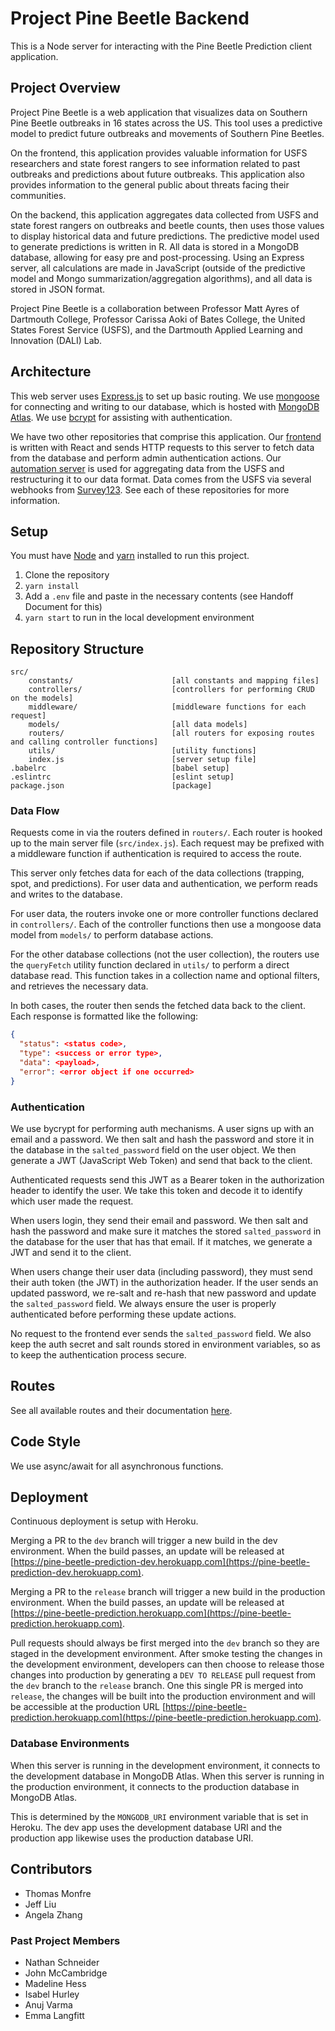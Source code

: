 # Project Pine Beetle Backend

This is a Node server for interacting with the Pine Beetle Prediction client application.

## Project Overview

Project Pine Beetle is a web application that visualizes data on Southern Pine Beetle outbreaks in 16 states across the US. This tool uses a predictive model to predict future outbreaks and movements of Southern Pine Beetles.

On the frontend, this application provides valuable information for USFS researchers and state forest rangers to see information related to past outbreaks and predictions about future outbreaks. This application also provides information to the general public about threats facing their communities.

On the backend, this application aggregates data collected from USFS and state forest rangers on outbreaks and beetle counts, then uses those values to display historical data and future predictions. The predictive model used to generate predictions is written in R. All data is stored in a MongoDB database, allowing for easy pre and post-processing. Using an Express server, all calculations are made in JavaScript (outside of the predictive model and Mongo summarization/aggregation algorithms), and all data is stored in JSON format.

Project Pine Beetle is a collaboration between Professor Matt Ayres of Dartmouth College, Professor Carissa Aoki of Bates College, the United States Forest Service (USFS), and the Dartmouth Applied Learning and Innovation (DALI) Lab.

## Architecture

This web server uses [Express.js](https://expressjs.com/) to set up basic routing. We use [mongoose](https://www.npmjs.com/package/mongoose) for connecting and writing to our database, which is hosted with [MongoDB Atlas](https://www.mongodb.com/). We use [bcrypt](https://www.npmjs.com/package/bcrypt) for assisting with authentication.

We have two other repositories that comprise this application. Our [frontend](https://github.com/dali-lab/pine-beetle-frontend) is written with React and sends HTTP requests to this server to fetch data from the database and perform admin authentication actions. Our [automation server](https://github.com/dali-lab/pine-beetle-automation) is used for aggregating data from the USFS and restructuring it to our data format. Data comes from the USFS via several webhooks from [Survey123](https://survey123.arcgis.com/). See each of these repositories for more information.

## Setup

You must have [Node](https://nodejs.org) and [yarn](https://yarnpkg.com/) installed to run this project.

1. Clone the repository
2. `yarn install`
3. Add a `.env` file and paste in the necessary contents (see Handoff Document for this)
4. `yarn start` to run in the local development environment

## Repository Structure

```
src/
	constants/						[all constants and mapping files]
	controllers/					[controllers for performing CRUD on the models]
	middleware/						[middleware functions for each request]
	models/							[all data models]
	routers/						[all routers for exposing routes and calling controller functions]
	utils/							[utility functions]
	index.js						[server setup file]
.babelrc							[babel setup]
.eslintrc							[eslint setup]
package.json						[package]
```

### Data Flow

Requests come in via the routers defined in `routers/`. Each router is hooked up to the main server file (`src/index.js`). Each request may be prefixed with a middleware function if authentication is required to access the route.

This server only fetches data for each of the data collections (trapping, spot, and predictions). For user data and authentication, we perform reads and writes to the database.

For user data, the routers invoke one or more controller functions declared in `controllers/`. Each of the controller functions then use a mongoose data model from `models/` to perform database actions.

For the other database collections (not the user collection), the routers use the `queryFetch` utility function declared in `utils/` to perform a direct database read. This function takes in a collection name and optional filters, and retrieves the necessary data.

In both cases, the router then sends the fetched data back to the client. Each response is formatted like the following:

```json
{
  "status": <status code>,
  "type": <success or error type>,
  "data": <payload>,
  "error": <error object if one occurred>
}
```

### Authentication

We use bycrypt for performing auth mechanisms. A user signs up with an email and a password. We then salt and hash the password and store it in the database in the `salted_password` field on the user object. We then generate a JWT (JavaScript Web Token) and send that back to the client.

Authenticated requests send this JWT as a Bearer token in the authorization header to identify the user. We take this token and decode it to identify which user made the request.

When users login, they send their email and password. We then salt and hash the password and make sure it matches the stored `salted_password` in the database for the user that has that email. If it matches, we generate a JWT and send it to the client.

When users change their user data (including password), they must send their auth token (the JWT) in the authorization header. If the user sends an updated password, we re-salt and re-hash that new password and update the `salted_password` field. We always ensure the user is properly authenticated before performing these update actions.

No request to the frontend ever sends the `salted_password` field. We also keep the auth secret and salt rounds stored in environment variables, so as to keep the authentication process secure.

## Routes

See all available routes and their documentation [here](./docs/ROUTES.md).

## Code Style

We use async/await for all asynchronous functions.

## Deployment

Continuous deployment is setup with Heroku.

Merging a PR to the `dev` branch will trigger a new build in the dev environment. When the build passes, an update will be released at [https://pine-beetle-prediction-dev.herokuapp.com](https://pine-beetle-prediction-dev.herokuapp.com).

Merging a PR to the `release` branch will trigger a new build in the production environment. When the build passes, an update will be released at [https://pine-beetle-prediction.herokuapp.com](https://pine-beetle-prediction.herokuapp.com).

Pull requests should always be first merged into the `dev` branch so they are staged in the development environment. After smoke testing the changes in the development environment, developers can then choose to release those changes into production by generating a `DEV TO RELEASE` pull request from the `dev` branch to the `release` branch. One this single PR is merged into `release`, the changes will be built into the production environment and will be accessible at the production URL [https://pine-beetle-prediction.herokuapp.com](https://pine-beetle-prediction.herokuapp.com).

### Database Environments

When this server is running in the development environment, it connects to the development database in MongoDB Atlas. When this server is running in the production environment, it connects to the production database in MongoDB Atlas.

This is determined by the `MONGODB_URI` environment variable that is set in Heroku. The dev app uses the development database URI and the production app likewise uses the production database URI.

## Contributors

- Thomas Monfre
- Jeff Liu
- Angela Zhang

### Past Project Members

- Nathan Schneider
- John McCambridge
- Madeline Hess
- Isabel Hurley
- Anuj Varma
- Emma Langfitt
